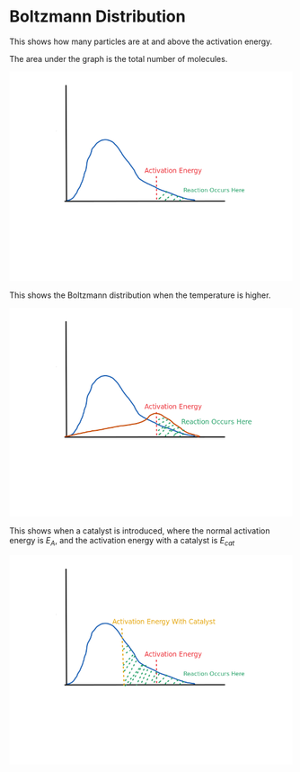# Boltzmann Distribution

This shows how many particles are at and above the activation energy.

The area under the graph is the total number of molecules.

![](Boltzmann%20Distribution.md.7559.png)

This shows the Boltzmann distribution when the temperature is higher.

![](Boltzmann%20Distribution.md.5479.png)

This shows when a catalyst is introduced, where the normal activation energy is $E_A$, and the activation energy with a catalyst is $E_{cat}$

![](Boltzmann%20Distribution.md.3332.png)